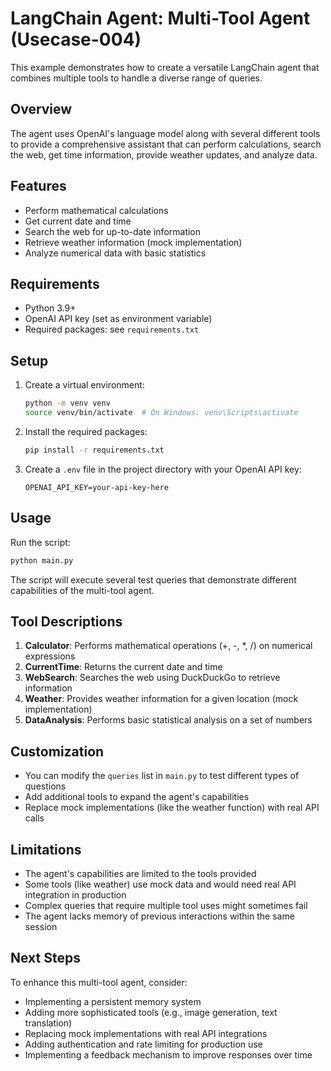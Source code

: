 # LangChain Agent: Multi-Tool Agent (Usecase-004)

This example demonstrates how to create a versatile LangChain agent that combines multiple tools to handle a diverse range of queries.

## Overview

The agent uses OpenAI's language model along with several different tools to provide a comprehensive assistant that can perform calculations, search the web, get time information, provide weather updates, and analyze data.

## Features

- Perform mathematical calculations
- Get current date and time
- Search the web for up-to-date information
- Retrieve weather information (mock implementation)
- Analyze numerical data with basic statistics

## Requirements

- Python 3.9+
- OpenAI API key (set as environment variable)
- Required packages: see `requirements.txt`

## Setup

1. Create a virtual environment:
   ```bash
   python -m venv venv
   source venv/bin/activate  # On Windows: venv\Scripts\activate
   ```

2. Install the required packages:
   ```bash
   pip install -r requirements.txt
   ```

3. Create a `.env` file in the project directory with your OpenAI API key:
   ```
   OPENAI_API_KEY=your-api-key-here
   ```

## Usage

Run the script:
```bash
python main.py
```

The script will execute several test queries that demonstrate different capabilities of the multi-tool agent.

## Tool Descriptions

1. **Calculator**: Performs mathematical operations (+, -, *, /) on numerical expressions
2. **CurrentTime**: Returns the current date and time
3. **WebSearch**: Searches the web using DuckDuckGo to retrieve information
4. **Weather**: Provides weather information for a given location (mock implementation)
5. **DataAnalysis**: Performs basic statistical analysis on a set of numbers

## Customization

- You can modify the `queries` list in `main.py` to test different types of questions
- Add additional tools to expand the agent's capabilities
- Replace mock implementations (like the weather function) with real API calls

## Limitations

- The agent's capabilities are limited to the tools provided
- Some tools (like weather) use mock data and would need real API integration in production
- Complex queries that require multiple tool uses might sometimes fail
- The agent lacks memory of previous interactions within the same session

## Next Steps

To enhance this multi-tool agent, consider:
- Implementing a persistent memory system
- Adding more sophisticated tools (e.g., image generation, text translation)
- Replacing mock implementations with real API integrations
- Adding authentication and rate limiting for production use
- Implementing a feedback mechanism to improve responses over time